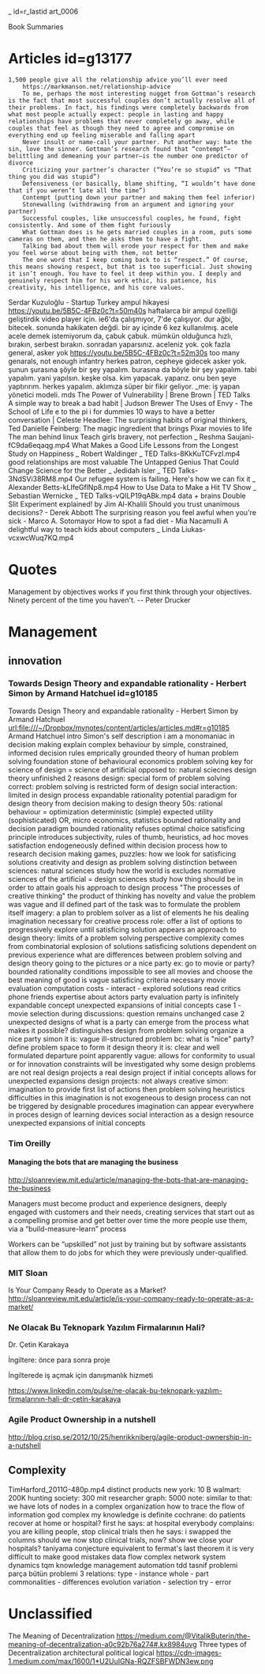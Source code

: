 _ id=r_lastid art_0006

Book Summaries

# Articles id=g13177

	1,500 people give all the relationship advice you’ll ever need
		https://markmanson.net/relationship-advice
		To me, perhaps the most interesting nugget from Gottman’s research is the fact that most successful couples don’t actually resolve all of their problems. In fact, his findings were completely backwards from what most people actually expect: people in lasting and happy relationships have problems that never completely go away, while couples that feel as though they need to agree and compromise on everything end up feeling miserable and falling apart
		Never insult or name-call your partner. Put another way: hate the sin, love the sinner. Gottman’s research found that “contempt”—belittling and demeaning your partner—is the number one predictor of divorce
		Criticizing your partner’s character (“You’re so stupid” vs “That thing you did was stupid”)
		Defensiveness (or basically, blame shifting, “I wouldn’t have done that if you weren’t late all the time”)
		Contempt (putting down your partner and making them feel inferior)
		Stonewalling (withdrawing from an argument and ignoring your partner)
		Successful couples, like unsuccessful couples, he found, fight consistently. And some of them fight furiously
		What Gottman does is he gets married couples in a room, puts some cameras on them, and then he asks them to have a fight.
		Talking bad about them will erode your respect for them and make you feel worse about being with them, not better
		The one word that I keep coming back to is “respect.” Of course, this means showing respect, but that is too superficial. Just showing it isn’t enough. You have to feel it deep within you. I deeply and genuinely respect him for his work ethic, his patience, his creativity, his intelligence, and his core values. 
  Serdar Kuzuloğlu - Startup Turkey
    ampul hikayesi  
      https://youtu.be/5B5C-4FBz0c?t=50m40s
      haftalarca bir ampul özelliği geliştirdik video player için. ie6'da çalışmıyor, 7'de çalışıyor. dur ağbi, bitecek.
      sonunda hakikaten değdi. bir ay içinde 6 kez kullanılmış.
      acele acele demek istemiyorum da, çabuk çabuk. 
      mümkün olduğunca hızlı, bırakın, serbest bırakın. sonradan yaparsınız. aceleniz yok.
    çok fazla general, asker yok
      https://youtu.be/5B5C-4FBz0c?t=52m30s
      too many genarals, not enough infantry
      herkes patron, cepheye gidecek asker yok.
      şunun şurasına şöyle bir şey yapalım. burasına da böyle bir şey yapalım. tabi yapalım. yani yapılsın. keşke olsa. kim yapacak. yaparız. onu ben şeye yaptırırım.
      herkes yapalım. aklımıza süper bir fikir geliyor.
      _me: iş yapan yönetici modeli. mds
  The Power of Vulnerability | Brene Brown | TED Talks 
  A simple way to break a bad habit | Judson Brewer
  The Uses of Envy - The School of Life 
  e to the pi i for dummies 
   10 ways to have a better conversation | Celeste Headlee: 
  The surprising habits of original thinkers, Ted
  Danielle Feinberg: The magic ingredient that brings Pixar movies to life
  The man behind linux
  Teach girls bravery, not perfection _ Reshma Saujani-fC9da6eqaqg.mp4
  What Makes a Good Life Lessons from the Longest Study on Happiness _ Robert Waldinger _ TED Talks-8KkKuTCFvzI.mp4
    good relationships are most valuable
  The Untapped Genius That Could Change Science for the Better _ Jedidah Isler _ TED Talks-3NdSVi38RM8.mp4
  Our refugee system is failing. Here's how we can fix it _ Alexander Betts-kLIfeGflNp8.mp4
  How to Use Data to Make a Hit TV Show _ Sebastian Wernicke _ TED Talks-vQILP19qABk.mp4
    data + brains
  Double Slit Experiment explained! by Jim Al-Khalili
  Should you trust unanimous decisions? - Derek Abbott 
  The surprising reason you feel awful when you're sick - Marco A. Sotomayor 
  How to spot a fad diet - Mia Nacamulli
  A delightful way to teach kids about computers _ Linda Liukas-vcxwcWuq7KQ.mp4

# Quotes

  Management by objectives works if you first think through your objectives. Ninety percent of the time you haven't. -- Peter Drucker

# Management

## innovation

### Towards Design Theory and expandable rationality - Herbert Simon by Armand Hatchuel id=g10185

  Towards Design Theory and expandable rationality - Herbert Simon by Armand Hatchuel <url:file:///~/Dropbox/mynotes/content/articles/articles.md#r=g10185>
  Armand Hatchuel
  intro
    Simon's self description
      i am a monomaniac in decision making
    explain complex behaviour by simple, constrained, informed decision rules
    emprically grounded theory of human problem solving
    foundation stone of behavioural economics
    problem solving
      key for
        science of design
          = science of artificial
            opposed to: natural sciecnes
    design theory unfinished
      2 reasons
        design: special form of problem solving
          correct:
            problem solving is restricted form of design
        social interaction: limited in design process
      expandable rationality
        potential paradigm for design theory
  from decision making to design theory
    50s: rational behaviour = optimization
      deterministic (simple)
      expected utility (sophisticated)
      OR, micro economics, statistics
    bounded rationality and decision paradigm
      bounded rationality
        refuses optimal choice
      satisficing principle
        introduces subjectivity, rules of thumb, heuristics, ad hoc moves
        satisfaction
          endogeneously defined within decision process
        how to research decision making
          games, puzzles: how we look for satisficing solutions
    creativity and design as problem solving
      distinction between sciences:
        natural sciences
          study how the world is 
          excludes normative
        sciences of the artificial = design sciences
          study how thing should be in order to attain goals
      his approach to design process
        "The processes of creative thinking"
          the product of thinking has novelty and value
          the problem was vague and ill defined
          part of the task was to formulate the problem itself
          imagery:
            a plan to problem solver
            as a list of elements he his dealing
          imagination
            necessary for creative process
            role: offer a list of options
              to progressively explore
              until satisficing solution appears
  an approach to design theory: limits of a problem solving perspective
    complexity comes from
      combinatorial explosion of solutions
    satisficing solutions
      dependent on previous experience
    what are differences between problem solving and design theory
      going to the pictures or a nice party
        ex: go to movie or party?
          bounded rationality conditions
            impossible to see all movies and choose the best
            meaning of good is vague
            satisficing criteria necessary
          movie evaluation
            computation costs - interact - explored solutions
              read critics
              phone friends
              expertise about actors
          party evaluation
            party is infinitely expandable concept
              unexpected expansions of initial concepts
                case 1 - movie selection
                  during discussions: question remains unchanged
                case 2
                  unexpected designs of what is a party can emerge from the process
                what makes it possible?
                  distinguishes design from problem solving
                    organize a nice party 
                      simon
                        it is: vague ill-structured problem
                          bc: what is "nice" party?
                        define problem space to form it
                      design theory
                        it is: clear and well formulated departure point
                        apparently vague:
                          allows 
                            for conformity to usual
                            or for innovation
                          constraints
                            will be investigated
                  why some design problems are not real design projects
                    a real design project
                      if initial concepts allows for unexpected expansions
                  design projects: not always creative
                    simon: imagination to provide first list of actions
                      then problem solving heuristics
                    difficulties in this
                      imagination 
                        is not exogeneous to design process
                        can not be triggered by designable procedures
                      imagination
                        can appear everywhere in proces
              design of learning devices
              social interaction as a design resource
          unexpected expansions of initial concepts

### Tim Oreilly

#### Managing the bots that are managing the business

  http://sloanreview.mit.edu/article/managing-the-bots-that-are-managing-the-business

Managers must become product and experience designers, deeply engaged with customers and their needs, creating services that start out as a compelling promise and get better over time the more people use them, via a “build-measure-learn” process

Workers can be “upskilled” not just by training but by software assistants that allow them to do jobs for which they were previously under-qualified. 

### MIT Sloan

Is Your Company Ready to Operate as a Market? 
  http://sloanreview.mit.edu/article/is-your-company-ready-to-operate-as-a-market/

### Ne Olacak Bu Teknopark Yazılım Firmalarının Hali?

Dr. Çetin Karakaya

İngiltere: önce para sonra proje

İngilterede iş açmak için danışmanlık hizmeti

https://www.linkedin.com/pulse/ne-olacak-bu-teknopark-yazılım-firmalarının-hali-dr-çetin-karakaya

### Agile Product Ownership in a nutshell

http://blog.crisp.se/2012/10/25/henrikkniberg/agile-product-ownership-in-a-nutshell

## Complexity

  TimHarford_2011G-480p.mp4
    distinct products
      new york: 10 B
      walmart: 200K
      hunting society: 300
      mit researcher graph: 5000
    note:
      similar to that:
        we have lots of nodes in a complex organization
        how to trace the flow of information
    god complex
      my knowledge is definite
    cochrane: do patients recover at home or hospital?
      first he says: at hospital
      everybody complains:
        you are killing people, stop clinical trials
      then he says: i swapped the columns
        should we now stop clinical trials, now?
        show we close your hospitals?
    taniyama
      conjecture equivalent to fermat's last theorem
      it is very difficult to make good mistakes
  data flow 
    complex network
    system dynamics
    tqm
    knowledge management
    automation
      tdd
    tasnif problemi
      parça bütün problemi
      3 relations:
        type - instance
        whole - part
        commonalities - differences
    evolution
      variation - selection
      try - error

# Unclassified

  The Meaning of Decentralization
    https://medium.com/@VitalikButerin/the-meaning-of-decentralization-a0c92b76a274#.kx8984uvg
    Three types of Decentralization
      architectural
      political
      logical
      https://cdn-images-1.medium.com/max/1600/1*U2UuIGNa-RQZFSBFWDN3ew.png
